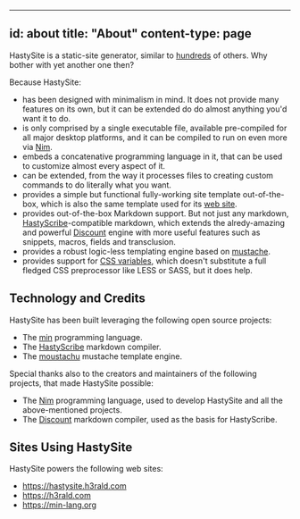 -----
id: about
title: "About"
content-type: page
-----

HastySite is a static-site generator, similar to [hundreds](https://www.staticgen.com/) of others. Why bother with yet another one then?

Because HastySite:

* has been designed with minimalism in mind. It does not provide many features on its own, but it can be extended do do almost anything you'd want it to do.
* is only comprised by a single executable file, available pre-compiled for all major desktop platforms, and it can be compiled to run on even more via [Nim](https://nim-lang.org).
* embeds a concatenative programming language in it, that can be used to customize almost every aspect of it.
* can be extended, from the way it processes files to creating custom commands to do literally what you want.
* provides a simple but functional fully-working site template out-of-the-box, which is also the same template used for its [web site](https://hastysite.h3rald.com).
* provides out-of-the-box Markdown support. But not just any markdown, [HastyScribe](https://h3rald.com/hastyscribe)-compatible markdown, which extends the alredy-amazing and powerful [Discount](https://www.pell.portland.or.us/~orc/Code/discount/) engine with more useful features such as snippets, macros, fields and transclusion.
* provides a robust logic-less templating engine based on [mustache](https://mustache.github.io/).
* provides support for [CSS variables](https://developer.mozilla.org/en-US/docs/Web/CSS/Using_CSS_variables), which doesn't substitute a full fledged CSS preprocessor like LESS or SASS, but it does help.


## Technology and Credits

HastySite has been built leveraging the following open source projects:

* The [min](https://min-lang.org) programming language.
* The [HastyScribe](https://h3rald.com/hastyscribe) markdown compiler.
* The [moustachu](https://github.com/fenekku/moustachu) mustache template engine.

Special thanks also to the creators and maintainers of the following projects, that made HastySite possible:

* The [Nim](https://nim-lang.org) programming language, used to develop HastySite and all the above-mentioned projects.
* The [Discount](https://www.pell.portland.or.us/~orc/Code/discount/) markdown compiler, used as the basis for HastyScribe.

## Sites Using HastySite

HastySite powers the following web sites:

* <https://hastysite.h3rald.com>
* <https://h3rald.com>
* <https://min-lang.org>
